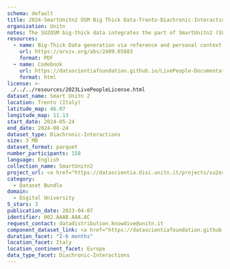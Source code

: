 ```yaml
---
schema: default
title: 2024-SmartUnitn2 OSM Big Thick Data-Trento-Diachronic-Interactions
organization: Unitn
notes: The SU2OSM big-thick data integrates the part of SmartUnitn2 (SU2) dataset with the OpenStreetMap (OSM) dataset from Geofabrik. The SU2 dataset contains the personal big-thick data of 158 university students over a period of four weeks, which generates a sequence of personal contexts. We extracted the massive real-world places in Trentino region from OSM dataset, building provides the Reference Context. The generated SU2OSM big-thick data totally represents 104,414 personal contexts of 158 university students, a reference context which contains 147 Trentino places, where 1955 personal contexts are unified in the reference context. We updated the SU2OSM data by adding fake years for dates to facilitate ease of use. Part of the SU2OSM data has been assigned new and more reasonable datatypes.
resources:
  - name: Big-Thick Data generation via reference and personal context unification
    url: https://arxiv.org/abs/2409.05883
    format: PDF
  - name: Codebook
    url: https://datascientiafoundation.github.io/LivePeople-Documentation/codebooks/2024-OSM-Trento-timediaries.html
    format: html
license: >-
 ./../../resources/2023LivePeopleLicense.html
dataset_name: Smart Unitn 2
location: Trento (Italy)
latitude_map: 46.07
longitude_map: 11.13
start_date: 2024-05-24
end_date: 2024-08-24
dataset_type: Diachronic-Interactions
size: 3 MB
dataset_format: parquet
number_participants: 158
language: English
collection_name: SmartUnitn2
project_url: <a href="https://datascientia.disi.unitn.it/projects/su2osm/">https://datascientia.disi.unitn.it/projects/su2osm/</a>
category: 
  - Dataset Bundle
domain: 
  - Digital University
5_stars: 3
publication_date: 2023-04-07
identifier: 002.AAAB.AAA.AC
request_contact: datadistribution.knowdive@unitn.it
component_dataset_link: <a href="https://datascientiafoundation.github.io/LivePeople/datasets/2024-OSM-Trento-Time%20Diaries/">2024-OSM-Trento-Time Diaries</a>
duration_facet: "2-6 months"
location_facet: Italy
location_continent_facet: Europe
data_type_facet: Diachronic-Interactions
---
```

